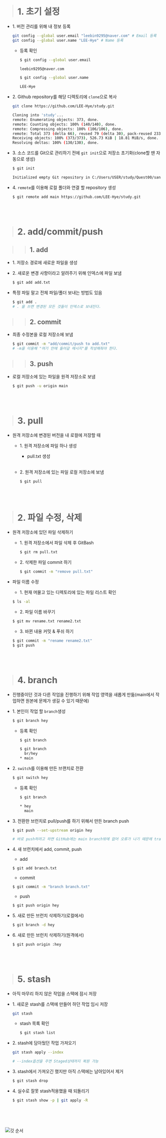 > # 1. 초기 설정

- 1\. 버전 관리를 위해 내 정보 등록

    ```bash
    git config --global user.email "leebin9295@naver.com" # Email 등록
    git config --global user.name "LEE-Hye" # Name 등록
    ```

    - 등록 확인

        ```bash
        $ git config --global user.email

        leebin9295@naver.com
        ```
        ```bash
        $ git config --global user.name

        LEE-Hye
        ```

- 2\. Github repository를 해당 디렉토리에 `clone`으로 복사

    ```bash
    git clone https://github.com/LEE-Hye/study.git

    Cloning into 'study'...
    remote: Enumerating objects: 373, done.
    remote: Counting objects: 100% (140/140), done.
    remote: Compressing objects: 100% (106/106), done.
    remote: Total 373 (delta 66), reused 79 (delta 30), pack-reused 233
    Receiving objects: 100% (373/373), 526.73 KiB | 18.81 MiB/s, done.
    Resolving deltas: 100% (130/130), done.
    ```

- 3\. 소스 코드를 Git으로 관리하기 전에 `git init`으로 저장소 초기화(clone할 땐 자동으로 생성)

    ```bash
    $ git init

    Initialized empty Git repository in C:/Users/USER/study/Quest00/sandbox/.git/
    ```

- 4\. `remote`를 이용해 로컬 폴더와 연결 할 repository 생성
    ```bash
    $ git remote add main https://github.com/LEE-Hye/study.git
    ```


<br><br>

> # 2. add/commit/push

>> ## 1. add

- 1\. 저장소 경로에 새로운 파일을 생성 

- 2\. 새로운 변경 사항이라고 알려주기 위해 인덱스에 파일 보냄

    ```bash
    $ git add add.txt
    ```

-  특정 파일 말고 전체 파일/폴더 보내는 방법도 있음

    ```bash
    $ git add .
    # . 을 쓰면 변경된 모든 것들이 인덱스로 보내진다.
    ```

>> ## 2. commit

- 최종 수정본을 로컬 저장소에 보냄

    ```bash
    $ git commit -m "add/commit/push to add.txt"
    # -m을 이용해 "여기 안에 들어갈 메시지"를 작성해줘야 한다.
    ```

>> ## 3. push

- 로컬 저장소에 있는 파일을 원격 저장소로 보냄

    ```bash
    $ git push -u origin main
    ```

<br><br>

> # 3. pull

- 원격 저장소에 변경된 버전을 내 로컬에 저장할 때
    
    - 1\. 원격 저장소에 파일 하나 생성

        - pull.txt 생성
    
    <br>

    - 2\. 원격 저장소에 있는 파일 로컬 저장소에 보냄   

        ```bash
        $ git pull
        ```

<br><br>

> # 2. 파일 수정, 삭제

- 원격 저장소에 있던 파일 삭제하기

    - 1\. 원격 저장소에서 파일 삭제 후 GitBash

        ```bash
        $ git rm pull.txt
        ```

    - 2\. 삭제한 파일 commit 하기

        ```bash
        $ git commit -m "remove pull.txt"
        ```

- 파일 이름 수정

    - 1\. 현재 머물고 있는 디렉토리에 있는 파일 리스트 확인
    
    ```bash
    $ ls -al
    ```

    - 2\. 파일 이름 바꾸기

    ```bash
    $ git mv rename.txt rename2.txt
    ```

    - 3\. 바뀐 내용 커밋 & 푸쉬 하기

    ```bash
    $ git commit -m "rename rename2.txt"
    $ git push
    ```

<br><br>

> # 4. branch

- 진행중이던 것과 다른 작업을 진행하기 위해 작업 영역을 새롭게 만듦(main에서 작업하면 원본에 문제가 생길 수 있기 때문에)

- 1\. 본인이 작업 할 `branch`생성 
    ```bash
    $ git branch hey
    ```
    - 등록 확인
        ```bash
        $ git branch

        $ git branch
          br/hey
        * main
        ```

- 2\. `switch`를 이용해 만든 브랜치로 전환

    ```bash
    $ git switch hey
    ```
    - 등록 확인
        ```bash
        $ git branch

        * hey
          main
        ```

- 3\. 전환한 브런치로 pull/push를 하기 위해서 만든 branch push
    ```bash
    $ git push --set-upstream origin hey

    # 바로 push하려고 하면 GitHub에는 main branch밖에 없어 오류가 나기 때문에 tracking정보 설정을 해주기 위해 --set-upstream을 사용
    ```

- 4\. 새 브런치에서 add, commit, push

    - add

    ```bash
    $ git add branch.txt
    ```

    - commit

    ```bash
    $ git commit -m "branch branch.txt"
    ```

    - push
    
    ```bash
    $ git push origin hey
    ```

- 5\. 새로 만든 브런치 삭제하기(로컬에서)

    ```bash
    $ git branch -d hey
    ```

- 6\. 새로 만든 브런치 삭제하기(원격에서)

    ```bash
    $ git push origin :hey
    ```
    

<br><br>

> # 5. stash

- 아직 마무리 하지 않은 작업을 스택에 잠시 저장

- 1\. 새로운 stash를 스택에 만들어 하던 작업 임시 저장

    ```bash
    git stash
    ```

    - stash 목록 확인
        ```bash
        $ git stash list
        ```

- 2\. stash에 담아뒀던 작업 가져오기
    ```bash
    git stash apply --index

    # --index옵션을 주면 Staged상태까지 복원 가능
    ```

- 3\. stash에서 가져오긴 했지만 아직 스택에는 남아있어서 제거
    
    ```bash
    $ git stash drop
    ```

- 4\. 실수로 잘못 stash적용했을 때 되돌리기

    ```bash
    $ git stash show -p | git apply -R
    ```
    
    
<br><br><br>

![깃 순서](https://user-images.githubusercontent.com/91482127/196376015-bc288058-6b40-4c7f-98ba-3ef9065244a6.png)   
